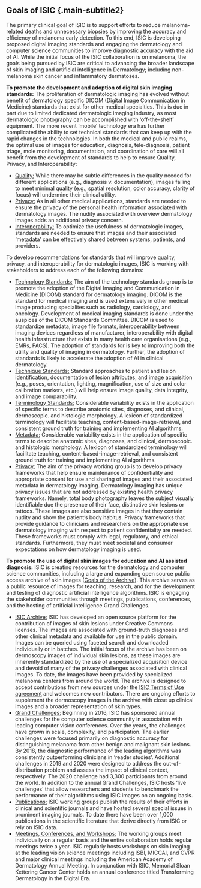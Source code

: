 ## Goals of ISIC {.main-subtitle2}

The primary clinical goal of ISIC is to support efforts to reduce melanoma-related deaths and unnecessary biopsies by improving the accuracy and efficiency of melanoma early detection. To this end, ISIC is developing proposed digital imaging standards and engaging the dermatology and computer science communities to improve diagnostic accuracy with the aid of AI. While the initial focus of the ISIC collaboration is on melanoma, the goals being pursued by ISIC are critical to advancing the broader landscape of skin imaging and artificial intelligence in Dermatology; including non-melanoma skin cancer and inflammatory dermatoses.

**To promote the development and adoption of digital skin imaging standards:** The proliferation of dermatologic imaging has evolved without benefit of dermatology specific DICOM (Digital Image Communication in Medicine) standards that exist for other medical specialties. This is due in part due to limited dedicated dermatologic imaging industry, as most dermatologic photography can be accomplished with ‘off-the-shelf’ equipment. The more recent ‘mobile’ technology era has further complicated the ability to set technical standards that can keep up with the rapid changes in the technologies.
In both the medical and public realms, the optimal use of images for education, diagnosis, tele-diagnosis, patient triage, mole monitoring, documentation, and coordination of care will all benefit from the development of standards to help to ensure Quality, Privacy, and Interoperability:  
- <u>Quality:</u> While there may be subtle differences in the quality needed for different applications (e.g., diagnosis v. documentation), images failing to meet minimal quality (e.g., spatial resolution, color accuracy, clarity of focus) will undermine their clinical utility.
- <u>Privacy:</u> As in all other medical applications, standards are needed to ensure the privacy of the personal health information associated with dermatology images. The nudity associated with overview dermatology images adds an additional privacy concern.
- <u>Interoperability:</u> To optimize the usefulness of dermatologic images, standards are needed to ensure that images and their associated ‘metadata’ can be effectively shared between systems, patients, and providers.


To develop recommendations for standards that will improve quality, privacy, and interoperability for dermatologic images, ISIC is working with stakeholders to address each of the following domains:  
- <u>Technology Standards:</u> The aim of the technology standards group is to promote the adoption of the Digital Imaging and Communication in Medicine (DICOM) standard for dermatology imaging. DICOM is the standard for medical imaging and is used extensively in other medical image producing specialites such as radiology, cardiology, and oncology. Development of medical imaging standards is done under the auspices of the DICOM Standards Committee. DICOM is used to standardize metadata, image file formats, interoperability between imaging devices regardless of manufacturer, interoperability with digital health infrastructure that exists in many health care organisations (e.g., EMRs, PACS). The adoption of standards for is key to improving both the utility and quality of imaging in dermatology. Further, the adoption of standards is likely to accelerate the adoption of AI in clinical dermatology.
- <u>Technique Standards:</u> Standard approaches to patient and lesion identification, documentation of lesion attributes, and image acquisition (e.g., poses, orientation, lighting, magnification, use of size and color calibration markers, etc.) will help ensure image quality, data integrity, and image comparability.
- <u>Terminology Standards:</u> Considerable variability exists in the application of specific terms to describe anatomic sites, diagnoses, and clinical, dermoscopic. and histologic morphology. A lexicon of standardized terminology will facilitate teaching, content-based-image-retrieval, and consistent ground truth for training and implementing AI algorithms.
- <u>Metadata:</u> Considerable variability exists in the application of specific terms to describe anatomic sites, diagnoses, and clinical, dermoscopic. and histologic morphology. A lexicon of standardized terminology will facilitate teaching, content-based-image-retrieval, and consistent ground truth for training and implementing AI algorithms.
- <u>Privacy:</u> The aim of the privacy working group is to develop privacy frameworks that help ensure maintenance of confidentiality and appropriate consent for use and sharing of images and their associated metadata in dermatology imaging.  Dermatology imaging has unique privacy issues that are not addressed by existing health privacy frameworks. Namely, total body photography leaves the subject visually identifiable due the presence of their face, distinctive skin lesions or tattoos. These images are also sensitive images in that they contain nudity and show the patient’s body habitus. Privacy frameworks that provide guidance to clinicians and researchers on the appropriate use dermatology imaging with respect to patient confidentiality are needed. These frameworks must comply with legal, regulatory, and ethical standards. Furthermore, they must meet societal and consumer expectations on how dermatology imaging is used.

**To promote the use of digital skin images for education and AI assisted diagnosis:** ISIC is creating resources for the dermatology and computer science communities, including a large and expanding open source public access archive of skin images \([Goals of the Archive](#!/topWithHeader/tightContentTop/about/isicArchiveGoals)\). This archive serves as a public resource of images for teaching, research, and for the development and testing of diagnostic artificial intelligence algorithms. ISIC is engaging the stakeholder communities through meetings, publications, conferences, and the hosting of artificial intelligence Grand Challenges.  

- <u>[ISIC Archive](#!/topWithHeader/tightContentTop/about/isicArchiveGoals):</u>  ISIC has developed an open source platform for the contribution of images of skin lesions under Creative Commons licenses. The images are associated with ground-truth diagnoses and other clinical metadata and available for use in the public domain. Images can be queried using faceted search and downloaded individually or in batches. The initial focus of the archive has been on dermoscopy images of individual skin lesions, as these images are inherently standardized by the use of a specialized acquisition device and devoid of many of the privacy challenges associated with clinical images. To date, the images have been provided by specialized melanoma centers from around the world. The archive is designed to accept contributions from new sources under the [ISIC Terms of Use agreement](#!/topWithHeader/tightDarkContentTop/termsOfUse) and welcomes new contributors. There are ongoing efforts to supplement the dermoscopy images in the archive with close up clinical images and a broader representation of skin types.  
- <u>[Grand Challenges](#!/topWithHeader/tightContentTop/about/isicChallengesHistory):</u> Beginning in 2016, ISIC has sponsored annual challenges for the computer science community in association with leading computer vision conferences. Over the years, the challenges have grown in scale, complexity, and participation. The earlier challenges were focused primarily on diagnostic accuracy for distinguishing melanoma from other benign and malignant skin lesions. By 2018, the diagnostic performance of the leading algorithms was consistently outperforming clinicians in ‘reader studies’. Additional challenges in 2019 and 2020 were designed to address the out-of-distribution problem and assess the impact of clinical context, respectively. The 2020 challenge had 3,300 participants from around the world. In addition to the annual Grand Challenges, ISIC hosts ‘live challenges’ that allow researchers and students to benchmark the performance of their algorithms using ISIC images on an ongoing basis. 
- <u>[Publications](#!/topWithHeader/tightContentTop/about/isicPublications):</u>  ISIC working groups publish the results of their efforts in clinical and scientific journals and have hosted several special issues in prominent imaging journals. To date there have been over 1,000 publications in the scientific literature that derive directly from ISIC or rely on ISIC data.
- <u>[Meetings, Conferences, and Workshops](#!/topWithHeader/tightContentTop/about/isicMeetingsWorkshops):</u>  The working groups meet individually on a regular basis and the entire collaboration holds regular meetings twice a year. ISIC regularly hosts workshops on skin imaging at the leading vision science meetings including ISBI, MICCAI, and CVPR and major clinical meetings including the American Academy of Dermatology Annual Meeting. In conjunction with ISIC, Memorial Sloan Kettering Cancer Center holds an annual conference titled Transforming Dermatology in the Digital Era. 
